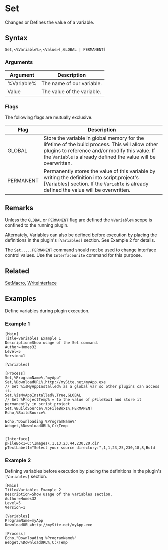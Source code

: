 # Set

Changes or Defines the value of a variable.

## Syntax

```pebakery
Set,<%Variable%>,<Value>[,GLOBAL | PERMANENT]
```

### Arguments

| Argument | Description |
| --- | --- |
| %Variable% | The name of our variable. |
| Value | The value of the variable. |

### Flags

The following flags are mutually exclusive.

| Flag | Description |
| --- | --- |
| GLOBAL | Store the variable in global memory for the lifetime of the build process. This will allow other plugins to reference and/or modify this value. If the `Variable` is already defined the value will be overwritten. |
| PERMANENT | Permanently stores the value of this variable by writing the definition into script.project's [Variables] section. If the `Variable` is already defined the value will be overwritten. |

## Remarks

Unless the `GLOBAL` or `PERMANENT` flag are defined the `%Variable%` scope is confined to the running plugin.

Alternately, Variables can also be defined before execution by placing the definitions in the plugin's `[Variables]` section. See Example 2 for details.

The `Set,...,PERMANENT` command should not be used to change interface control values. Use the `InterfaceWrite` command for this purpose.

## Related

[SetMacro](./SetMacro.md), [WriteInterface](../08_Interface/WriteInterface.md)

## Examples

Define variables during plugin execution.

### Example 1

```pebakery
[Main]
Title=Variables Example 1
Description=Show usage of the Set command.
Author=Homes32
Level=5
Version=1

[Variables]

[Process]
Set,%ProgramName%,"myApp"
Set,%DownloadURL%,http://mySite.net/myApp.exe
// Set %isMyAppInstalled% as a global var so other plugins can access it.
Set,%isMyAppInstalled%,True,GLOBAL
// Set %ProjectTemp% = to the value of pFileBox1 and store it permanently in script.project
Set,%BuildSource%,%pFileBox1%,PERMANENT
Echo,%BuildSource%

Echo,"Downloading %ProgramName%"
Webget,%DownloadURL%,C:\Temp


[Interface]
pFileBox1=C:\Images\,1,13,23,44,230,20,dir
pTextLabel1="Select your source directory:",1,1,23,25,230,18,8,Bold
```

### Example 2

Defining variables before execution by placing the definitions in the plugin's `[Variables]` section.

```pebakery
[Main]
Title=Variables Example 2
Description=Show usage of the variables section.
Author=Homes32
Level=5
Version=1

[Variables]
ProgramName=myApp
DownloadURL=http://mySite.net/myApp.exe

[Process]
Echo,"Downloading %ProgramName%"
Webget,%DownloadURL%,C:\Temp
```
